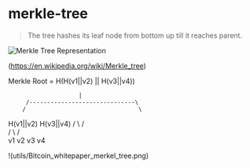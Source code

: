 # merkle-tree

> The tree hashes its leaf node from bottom up till it reaches parent.

![Merkle Tree Representation](https://upload.wikimedia.org/wikipedia/commons/9/95/Hash_Tree.svg)

(https://en.wikipedia.org/wiki/Merkle_tree)

Merkle Root = H(H(v1||v2) || H(v3||v4))

                        |
         /------------------------------\
        /                                \
   H(v1||v2)                         H(v3||v4)
     /   \                             /   \
    /     \                           /     \
   v1     v2                         v3     v4

!(utils/Bitcoin_whitepaper_merkel_tree.png)

